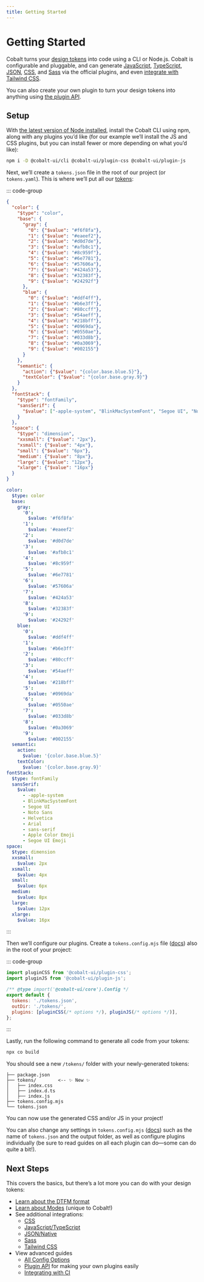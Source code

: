 ```yaml
---
title: Getting Started
---
```


# Getting Started

Cobalt turns your [design tokens](/guides/tokens) into code using a CLI or Node.js. Cobalt is configurable and pluggable, and can generate [JavaScript](/integrations/js), [TypeScript](/integrations/js),
[JSON](/integrations/json), [CSS](/integrations/css), and [Sass](/integrations/sass) via the official plugins, and even [integrate with Tailwind CSS](/integrations/tailwind).

You can also create your own plugin to turn your design tokens into anything using [the plugin API](/advanced/plugin-api).

## Setup

With [the latest version of Node installed](https://nodejs.org), install the Cobalt CLI using npm, along with any plugins you’d like (for our example we’ll install the JS and CSS plugins, but you can install fewer or more depending on what you’d like):

```sh
npm i -D @cobalt-ui/cli @cobalt-ui/plugin-css @cobalt-ui/plugin-js
```

Next, we’ll create a `tokens.json` file in the root of our project (or `tokens.yaml`). This is where we’ll put all our [tokens](/guides/tokens):

::: code-group

```json [JSON]
{
  "color": {
    "$type": "color",
    "base": {
      "gray": {
        "0": {"$value": "#f6f8fa"},
        "1": {"$value": "#eaeef2"},
        "2": {"$value": "#d0d7de"},
        "3": {"$value": "#afb8c1"},
        "4": {"$value": "#8c959f"},
        "5": {"$value": "#6e7781"},
        "6": {"$value": "#57606a"},
        "7": {"$value": "#424a53"},
        "8": {"$value": "#32383f"},
        "9": {"$value": "#24292f"}
      },
      "blue": {
        "0": {"$value": "#ddf4ff"},
        "1": {"$value": "#b6e3ff"},
        "2": {"$value": "#80ccff"},
        "3": {"$value": "#54aeff"},
        "4": {"$value": "#218bff"},
        "5": {"$value": "#0969da"},
        "6": {"$value": "#0550ae"},
        "7": {"$value": "#033d8b"},
        "8": {"$value": "#0a3069"},
        "9": {"$value": "#002155"}
      }
    },
    "semantic": {
      "action": {"$value": "{color.base.blue.5}"},
      "textColor": {"$value": "{color.base.gray.9}"}
    }
  },
  "fontStack": {
    "$type": "fontFamily",
    "sansSerif": {
      "$value": ["-apple-system", "BlinkMacSystemFont", "Segoe UI", "Noto Sans", "Helvetica", "Arial", "sans-serif", "Apple Color Emoji", "Segoe UI Emoji"]
    }
  },
  "space": {
    "$type": "dimension",
    "xxsmall": {"$value": "2px"},
    "xsmall": {"$value": "4px"},
    "small": {"$value": "6px"},
    "medium": {"$value": "8px"},
    "large": {"$value": "12px"},
    "xlarge": {"$value": "16px"}
  }
}
```

```yaml [YAML]
color:
  $type: color
  base:
    gray:
      '0':
        $value: '#f6f8fa'
      '1':
        $value: '#eaeef2'
      '2':
        $value: '#d0d7de'
      '3':
        $value: '#afb8c1'
      '4':
        $value: '#8c959f'
      '5':
        $value: '#6e7781'
      '6':
        $value: '#57606a'
      '7':
        $value: '#424a53'
      '8':
        $value: '#32383f'
      '9':
        $value: '#24292f'
    blue:
      '0':
        $value: '#ddf4ff'
      '1':
        $value: '#b6e3ff'
      '2':
        $value: '#80ccff'
      '3':
        $value: '#54aeff'
      '4':
        $value: '#218bff'
      '5':
        $value: '#0969da'
      '6':
        $value: '#0550ae'
      '7':
        $value: '#033d8b'
      '8':
        $value: '#0a3069'
      '9':
        $value: '#002155'
  semantic:
    action:
      $value: '{color.base.blue.5}'
    textColor:
      $value: '{color.base.gray.9}'
fontStack:
  $type: fontFamily
  sansSerif:
    $value:
      - -apple-system
      - BlinkMacSystemFont
      - Segoe UI
      - Noto Sans
      - Helvetica
      - Arial
      - sans-serif
      - Apple Color Emoji
      - Segoe UI Emoji
space:
  $type: dimension
  xxsmall:
    $value: 2px
  xsmall:
    $value: 4px
  small:
    $value: 6px
  medium:
    $value: 8px
  large:
    $value: 12px
  xlarge:
    $value: 16px
```

:::

Then we’ll configure our plugins. Create a `tokens.config.mjs` file ([docs](/advanced/config)) also in the root of your project:

::: code-group

```js [tokens.config.mjs]
import pluginCSS from '@cobalt-ui/plugin-css';
import pluginJS from '@cobalt-ui/plugin-js';

/** @type import('@cobalt-ui/core').Config */
export default {
  tokens: './tokens.json',
  outDir: './tokens/',
  plugins: [pluginCSS(/* options */), pluginJS(/* options */)],
};
```

:::

Lastly, run the following command to generate all code from your tokens:

```sh
npx co build
```

You should see a new `/tokens/` folder with your newly-generated tokens:

```
├── package.json
├── tokens/        <-- ✨ New ✨
│   ├── index.css
│   ├── index.d.ts
│   ├── index.js
├── tokens.config.mjs
└── tokens.json
```

You can now use the generated CSS and/or JS in your project!

You can also change any settings in `tokens.config.mjs` ([docs](/advanced/config)) such as the name of `tokens.json` and the output folder, as well as configure plugins individually (be sure to read guides on all each plugin can do—some can do quite a bit!).

## Next Steps

This covers the basics, but there’s a lot more you can do with your design tokens:

- [Learn about the DTFM format](/guides/tokens)
- [Learn about Modes](/guides/modes) (unique to Cobalt!)
- See additional integrations:
  - [CSS](/integrations/css)
  - [JavaScript/TypeScript](/integrations/js)
  - [JSON/Native](/integrations/json)
  - [Sass](/integrations/sass)
  - [Tailwind CSS](/integrations/tailwind)
- View advanced guides
  - [All Config Options](/advanced/config)
  - [Plugin API](/advanced/plugin-api) for making your own plugins easily
  - [Integrating with CI](/advanced/ci)
